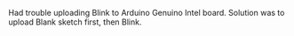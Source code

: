 
Had trouble uploading Blink to Arduino Genuino Intel board. Solution was to upload Blank sketch first, then Blink. 
